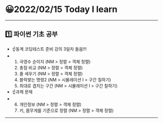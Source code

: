# 😀2022/02/15 Today I learn
-------------------------
## 1️⃣ 파이썬 기초 공부
  * ☝️동계 코딩테스트 준비 강의 3일차 들음!!!
  * 1. 국영수 순이지 (NM > 정렬 > 객체 정렬)
    2. 총점 비교 (NM > 정렬 > 객체 정렬)
    3. 줄 세우기 (NM > 정렬 > 객체 정렬)
    4. 블럭쌓는 명령2 (NM > 시뮬레이션 I > 구간 칠하기)
    5. 최대로 겹치는 구간 (NM > 시뮬레이션 I > 구간 칠하기)
  * ☝️과제 문제
  * 6. 개인정보 (NM > 정렬 > 객체 정렬)
    7. 키, 몸무게를 기준으로 정렬 (NM > 정렬 > 객체 정렬)
------------------------
